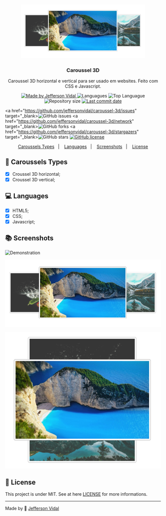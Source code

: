 <h1 align="center">
    <img alt="Caroussel 3D" src="https://github.com/jeffersonvidal/caroussel-3d/blob/master/screenshots/screen1.PNG?raw=true"  width="400px"/>
</h1>

<h3 align="center" >
  Caroussel 3D
</h3>

<p align="center">Caroussel 3D horizontal e vertical para ser usado em websites. Feito com CSS e Javascript.</p>

<p align="center">

  <a href="https://github.com/jeffersonvidal" target="_blank">
    <img alt="Made by Jefferson Vidal" src="https://img.shields.io/badge/made%20by-jeffersonvidal-informational">
  </a>

  <img alt="Languagues" src="https://img.shields.io/github/languages/count/jeffersonvidal/foodfy">
  <img alt="Top Languague" src="https://img.shields.io/github/languages/top/jeffersonvidal/foodfy">
  <img alt="Repository size" src="https://img.shields.io/github/repo-size/jeffersonvidal/foodfy">
  <a href="https://github.com/jeffersonvidal/foodfy/commits/master">
    <img alt="Last commit date" src="https://img.shields.io/github/last-commit/jeffersonvidal/foodfy">
  </a>

  <a href="https://github.com/jeffersonvidal/caroussel-3d/issues" target="_blank><img alt="GitHub issues" src="https://img.shields.io/github/issues/jeffersonvidal/caroussel-3d"></a>
  <a href="https://github.com/jeffersonvidal/caroussel-3d/network" target="_blank><img alt="GitHub forks" src="https://img.shields.io/github/forks/jeffersonvidal/caroussel-3d"></a>
  <a href="https://github.com/jeffersonvidal/caroussel-3d/stargazers" target="_blank><img alt="GitHub stars" src="https://img.shields.io/github/stars/jeffersonvidal/caroussel-3d"></a>
  <a href="https://github.com/jeffersonvidal/caroussel-3d" target="_blank"><img alt="GitHub license" src="https://img.shields.io/github/license/jeffersonvidal/caroussel-3d"></a>

</p>

<p align="center">
<a href="#rocket-environment">Caroussels Types</a>&nbsp;&nbsp;&nbsp;|&nbsp;&nbsp;&nbsp;
  <a href="#computer-languages">Languages</a>&nbsp;&nbsp;&nbsp;|&nbsp;&nbsp;&nbsp;
  <a href="#books-technologies">Screenshots</a>&nbsp;&nbsp;&nbsp;|&nbsp;&nbsp;&nbsp;
  <a href="#memo-license">License</a>
</p>



## :rocket: Caroussels Types

- [x] Croussel 3D horizontal;
- [x] Croussel 3D vertical;

## :computer: Languages

- [x] HTML5;
- [x] CSS;
- [x] Javascript;

## :books: Screenshots

<p align="center">

  ![Demonstration](https://github.com/jeffersonvidal/caroussel-3d/blob/master/screenshots/demo.gif?raw=true)

  ![Screen1](https://github.com/jeffersonvidal/caroussel-3d/blob/master/screenshots/screen1.PNG?raw=true)

  ![Screen2](https://github.com/jeffersonvidal/caroussel-3d/blob/master/screenshots/screen2.PNG?raw=true)

</p>

## :memo: License

This project is under MIT. See at here [LICENSE](/LICENSE) for more informations.

---

Made by :blue_heart: [Jefferson Vidal](https://github.com/jeffersonvidal)